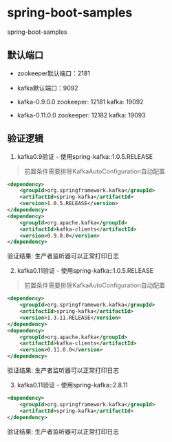 # spring-boot-samples
spring-boot-samples


## 默认端口
- zookeeper默认端口：2181
- kafka默认端口：9092

- kafka-0.9.0.0 zookeeper: 12181 kafka: 19092
- kafka-0.11.0.0 zookeeper: 12182 kafka: 19093


## 验证逻辑
1. kafka0.9验证 - 使用spring-kafka::1.0.5.RELEASE
> 前置条件需要排除KafkaAutoConfiguration自动配置
```xml
<dependency>
    <groupId>org.springframework.kafka</groupId>
    <artifactId>spring-kafka</artifactId>
    <version>1.0.5.RELEASE</version>
</dependency>
<dependency>
    <groupId>org.apache.kafka</groupId>
    <artifactId>kafka-clients</artifactId>
    <version>0.9.0.0</version>
</dependency>
```
验证结果: 生产者监听器可以正常打印日志

2. kafka0.11验证 - 使用spring-kafka::1.0.5.RELEASE
> 前置条件需要排除KafkaAutoConfiguration自动配置
```xml
<dependency>
    <groupId>org.springframework.kafka</groupId>
    <artifactId>spring-kafka</artifactId>
    <version>1.3.11.RELEASE</version>
</dependency>
<dependency>
    <groupId>org.apache.kafka</groupId>
    <artifactId>kafka-clients</artifactId>
    <version>0.11.0.0</version>
</dependency>
```
验证结果: 生产者监听器可以正常打印日志

3. kafka0.11验证 - 使用spring-kafka::2.8.11
```xml
<dependency>
    <groupId>org.springframework.kafka</groupId>
    <artifactId>spring-kafka</artifactId>
</dependency>
```
验证结果: 生产者监听器可以正常打印日志